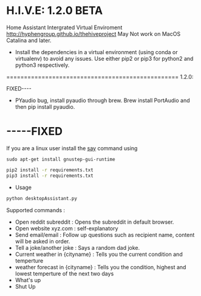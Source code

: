 # H.I.V.E: 1.2.0 BETA
Home Assistant Intergrated Virtual Enviroment
http://hyphengroup.github.io/thehiveproject
May Not work on MacOS Catalina and later. 
* Install the dependencies in a virtual environment (using conda or virtualenv) to avoid any issues. Use either pip2 or pip3 for python2 and python3 respectively.


=================================================
1.2.0:

FIXED----

* PYaudio bug, install pyaudio through brew. Brew install PortAudio and then pip install pyaudio.


-----FIXED
==================================================
If you are a linux user install the [say](https://askubuntu.com/questions/501910/how-to-text-to-speech-output-using-command-line) command using
```
sudo apt-get install gnustep-gui-runtime
```

```bash
pip2 install -r requirements.txt
pip3 install -r requirements.txt
```

* Usage

```bash
python desktopAssistant.py
````


Supported commands :
* Open reddit subreddit : Opens the subreddit in default browser.
* Open website xyz.com : self-explanatory
* Send email/email : Follow up questions such as recipient name, content will be asked in order.
* Tell a joke/another joke : Says a random dad joke.
* Current weather in {cityname} : Tells you the current condition and temperture
* weather forecast in {cityname} : Tells you the condition, highest and lowest temperture of the next two days
* What's up
* Shut Up
